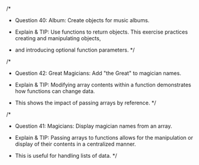 /\*

- Question 40: Album: Create objects for music albums.

- Explain & TIP: Use functions to return objects. This exercise practices creating and manipulating objects,
- and introducing optional function parameters.
  \*/

/\*

- Question 42: Great Magicians: Add "the Great" to magician names.

- Explain & TIP: Modifying array contents within a function demonstrates how functions can change data.
- This shows the impact of passing arrays by reference.
  \*/

/\*

- Question 41: Magicians: Display magician names from an array.

- Explain & TIP: Passing arrays to functions allows for the manipulation or display of their contents in a centralized manner.
- This is useful for handling lists of data.
  \*/
